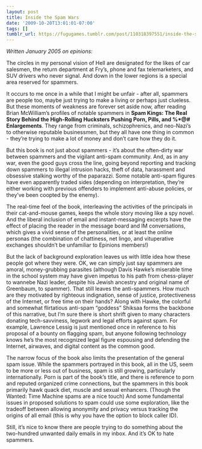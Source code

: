 ```yaml
---
layout: post
title: Inside the Spam Wars
date: '2009-10-20T13:01:01-07:00'
tags: []
tumblr_url: https://fugugames.tumblr.com/post/110318397551/inside-the-spam-wars
---
```

_Written January 2005 on epinions:_

The circles in my personal vision of Hell are designated for the likes of car salesmen, the return department at Fry’s, phone and fax telemarketers, and SUV drivers who never signal. And down in the lower regions is a special area reserved for spammers.

It occurs to me once in a while that I might be unfair - after all, spammers are people too, maybe just trying to make a living or perhaps just clueless. But these moments of weakness are forever set aside now, after reading Brian McWilliam’s profiles of notable spammers in **Spam Kings: The Real Story Behind the High-Rolling Hucksters Pushing Porn, Pills, and %\*@# Enlargements**. They range from criminals, schizophrenics, and neo-Nazi’s to otherwise reputable businessmen, but they all have one thing in common - they’re trying to make a lot of money and don’t care how they do it.

But this book is not just about spammers - it’s about the often-dirty war between spammers and the vigilant anti-spam community. And, as in any war, even the good guys cross the line, going beyond reporting and tracking down spammers to illegal intrusion hacks, theft of data, harassment and obsessive stalking worthy of the paparazzi. Some notable anti-spam figures have even apparently traded sides (depending on interpretation, they’re either working with previous offenders to implement anti-abuse policies, or they’ve been coopted by the enemy).

The real-time feel of the book, interleaving the activities of the principals in their cat-and-mouse games, keeps the whole story moving like a spy novel. And the liberal inclusion of email and instant-messaging excerpts have the effect of placing the reader in the message board and IM conversations, which gives a vivid sense of the personalities, or at least the online personas (the combination of chattiness, net lingo, and vituperative exchanges shouldn’t be unfamiliar to Epinions members!)

But the lack of background exploration leaves us with little idea how these people got where they were. OK, we can simply just say spammers are amoral, money-grubbing parasites (although Davis Hawke’s miserable time in the school system may have given impetus to his path from chess-player to wannebe Nazi leader, despite his Jewish ancestry and original name of Greenbaum, to spammer). That still leaves the anti-spammers. How much are they motivated by righteous indignation, sense of justice, protectiveness of the Internet, or free time on their hands? Along with Hawke, the colorful and somewhat flirtatious anti-spam “goddess” Shiksaa forms the backbone of this narrative, but I’m sure there is short shrift given to many characters donating tech-savviness, legwork and legal efforts against spam. For example, Lawrence Lessig is just mentioned once in reference to his proposal of a bounty on flagging spam, but anyone following technology knows he’s the most recognized legal figure espousing and defending the Internet, airwaves, and digital content as the common good.

The narrow focus of the book also limits the presentation of the general spam issue. While the spammers portrayed in this book, all in the US, seem to be more or less out of business, spam is still growing, particularly internationally. Porn is part of the book’s title, and there is reference to porn and reputed organized crime connections, but the spammers in this book primarily hawk quack diet, muscle and sexual enhancers. (Though the Wanted: Time Machine spams are a nice touch) And some fundamental issues in proposed solutions to spam could use some exploration, like the tradeoff between allowing anonymity and privacy versus tracking the origins of all email (this is why you have the option to block caller ID).

Still, it’s nice to know there are people trying to do something about the two-hundred unwanted daily emails in my inbox. And it’s OK to hate spammers.


